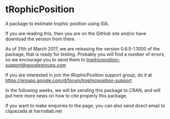 # tRophicPosition
A package to estimate trophic position using SIA.

If you are reading this, then you are on the GitHub site and/or have download the version from there. 

As of 31th of March 2017, we are releasing the version 0.6.5-1.1000 of the package, that is ready for testing. Probably you will find a number of errors, so we encourage you to send them to trophicposition-support@googlegroups.com

If you are interested in join the tRophicPosition support group, do it at https://groups.google.com/d/forum/trophicposition-support

In the following weeks, we will be sending this package to CRAN, and will put here more news on how to cite properly this package.

If you want to make enquiries to the page, you can also send direct email to clquezada at harrodlab.net
